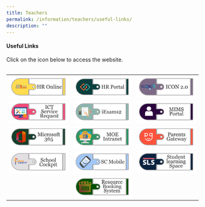 ```yaml
---
title: Teachers
permalink: /information/teachers/useful-links/
description: ""
---
```

<h4><strong>Useful Links</strong></h4>
<div>Click on the icon below to access the website.<br /><br />
<table>
<tbody>
<tr>
<th><a href="https://intranet.moe.gov.sg/hronline/Pages/Home.aspx"><img src="/images/ul1.jpg"></a></th>
<th><a href="https://www.hrp.gov.sg/hrp/#/"><img src="/images/ul2.jpg"></a></th>
<th><a href="https://workspace.google.com/dashboard"><img src="/images/ul3.jpg"></a></th>
</tr>
<tr>
<td><a href="https://docs.google.com/forms/d/e/1FAIpQLSdU488KRZJyfp7uhO9l-_ttxvGNwhMEgC6gVz7MbnJ8rwFb1A/viewform"><img src="/images/ul4.jpg"></a></td>
<td><a href="https://iexams.seab.gov.sg/login"><img src="/images/ul5.jpg"></a></td>
<td><a href="https://idp.mims.moe.gov.sg/nidp/saml2/sso"><img src="/images/ul6.jpg"></a></td>
</tr>
<tr>
<td><a href="https://www.office.com/"><img src="/images/ul7.jpg"></a></td>
<td><a href="https://intranet.moe.gov.sg/Pages/Home.aspx"><img src="/images/ul8.jpg"></a></td>
<td><a href="https://pg.moe.edu.sg/"><img src="/images/ul9.jpg"></a></td>
</tr>
<tr>
<td><a href="https://schoolcockpit.moe.gov.sg/"><img src="/images/ul10.jpg"></a></td>
<td><a href="https://scmobile.moe.edu.sg/login"><img src="/images/ul11.jpg"></a></td>
<td><a href="https://vle.learning.moe.edu.sg/login"><img src="/images/ul12.jpg"></a></td>
</tr>
<tr>
<td>&nbsp;</td>
	<td><a href="https://rbs.avero-tech.com/"><img src="/images/ul13.jpg"></a></td>
<td>&nbsp;</td>
</tr>
</tbody>
</table>
</div>